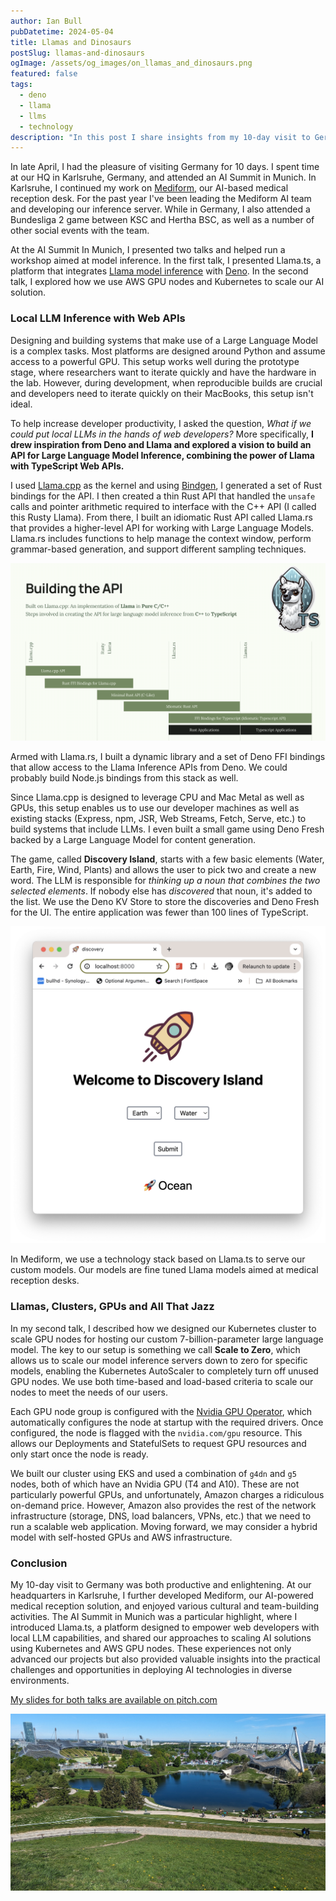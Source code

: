 ```yaml
---
author: Ian Bull
pubDatetime: 2024-05-04
title: Llamas and Dinosaurs
postSlug: llamas-and-dinosaurs
ogImage: /assets/og_images/on_llamas_and_dinosaurs.png
featured: false
tags:
  - deno
  - llama
  - llms
  - technology
description: "In this post I share insights from my 10-day visit to Germany, where I advanced AI-powered projects and explored scalable technologies, while also enjoying cultural and team-building experiences."
---
```


In late April, I had the pleasure of visiting Germany for 10 days. I spent time at our HQ in Karlsruhe, Germany, and attended an AI Summit in Munich. In Karlsruhe, I continued my work on [Mediform](https://mediform.io/), our AI-based medical reception desk. For the past year I've been leading the Mediform AI team and developing our inference server. While in Germany, I also attended a Bundesliga 2 game between KSC and Hertha BSC, as well as a number of other social events with the team.

At the AI Summit In Munich, I presented two talks and helped run a workshop aimed at model inference. In the first talk, I presented Llama.ts, a platform that integrates [Llama model inference](https://github.com/ggerganov/llama.cpp) with [Deno](https://deno.com/). In the second talk, I explored how we use AWS GPU nodes and Kubernetes to scale our AI solution.

### Local LLM Inference with Web APIs

Designing and building systems that make use of a Large Language Model is a complex tasks. Most platforms are designed around Python and assume access to a powerful GPU. This setup works well during the prototype stage, where researchers want to iterate quickly and have the hardware in the lab. However, during development, when reproducible builds are crucial and developers need to iterate quickly on their MacBooks, this setup isn't ideal.

To help increase developer productivity, I asked the question, _What if we could put local LLMs in the hands of web developers?_ More specifically, **I drew inspiration from Deno and Llama and explored a vision to build an API for Large Language Model Inference, combining the power of Llama with TypeScript Web APIs.**

I used [Llama.cpp](https://github.com/ggerganov/llama.cpp) as the kernel and using [Bindgen](https://github.com/rust-lang/rust-bindgen), I generated a set of Rust bindings for the API. I then created a thin Rust API that handled the `unsafe` calls and pointer arithmetic required to interface with the C++ API (I called this Rusty Llama). From there, I built an idiomatic Rust API called Llama.rs that provides a higher-level API for working with Large Language Models. Llama.rs includes functions to help manage the context window, perform grammar-based generation, and support different sampling techniques.

![Llama Stack](./llama-stack.png)

Armed with Llama.rs, I built a dynamic library and a set of Deno FFI bindings that allow access to the Llama Inference APIs from Deno. We could probably build Node.js bindings from this stack as well.

Since Llama.cpp is designed to leverage CPU and Mac Metal as well as GPUs, this setup enables us to use our developer machines as well as existing stacks (Express, npm, JSR, Web Streams, Fetch, Serve, etc.) to build systems that include LLMs. I even built a small game using Deno Fresh backed by a Large Language Model for content generation.

The game, called **Discovery Island**, starts with a few basic elements (Water, Earth, Fire, Wind, Plants) and allows the user to pick two and create a new word. The LLM is responsible for _thinking up a noun that combines the two selected elements_. If nobody else has _discovered_ that noun, it's added to the list. We use the Deno KV Store to store the discoveries and Deno Fresh for the UI. The entire application was fewer than 100 lines of TypeScript.

![Discovery Island](./discovery-island.png)

In Mediform, we use a technology stack based on Llama.ts to serve our custom models. Our models are fine tuned Llama models aimed at medical reception desks.

### Llamas, Clusters, GPUs and **All That Jazz**

In my second talk, I described how we designed our Kubernetes cluster to scale GPU nodes for hosting our custom 7-billion-parameter large language model. The key to our setup is something we call **Scale to Zero**, which allows us to scale our model inference servers down to zero for specific models, enabling the Kubernetes AutoScaler to completely turn off unused GPU nodes. We use both time-based and load-based criteria to scale our nodes to meet the needs of our users.

Each GPU node group is configured with the [Nvidia GPU Operator](https://docs.nvidia.com/datacenter/cloud-native/gpu-operator/latest/index.html), which automatically configures the node at startup with the required drivers. Once configured, the node is flagged with the `nvidia.com/gpu` resource. This allows our Deployments and StatefulSets to request GPU resources and only start once the node is ready.

We built our cluster using EKS and used a combination of `g4dn` and `g5` nodes, both of which have an Nvidia GPU (T4 and A10). These are not particularly powerful GPUs, and unfortunately, Amazon charges a ridiculous on-demand price. However, Amazon also provides the rest of the network infrastructure (storage, DNS, load balancers, VPNs, etc.) that we need to run a scalable web application. Moving forward, we may consider a hybrid model with self-hosted GPUs and AWS infrastructure.

### Conclusion

My 10-day visit to Germany was both productive and enlightening. At our headquarters in Karlsruhe, I further developed Mediform, our AI-powered medical reception solution, and enjoyed various cultural and team-building activities. The AI Summit in Munich was a particular highlight, where I introduced Llama.ts, a platform designed to empower web developers with local LLM capabilities, and shared our approaches to scaling AI solutions using Kubernetes and AWS GPU nodes. These experiences not only advanced our projects but also provided valuable insights into the practical challenges and opportunities in deploying AI technologies in diverse environments.

[My slides for both talks are available on pitch.com](https://pitch.com/v/ai-building-an-api-for-large-language-model-inference-wmtxt9)

![Olympic Park](./olympic.jpeg)
